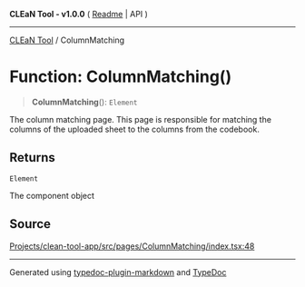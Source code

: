 **CLEaN Tool - v1.0.0** ( [Readme](../README.md) \| API )

***

[CLEaN Tool](../exports.md) / ColumnMatching

# Function: ColumnMatching()

> **ColumnMatching**(): `Element`

The column matching page.
This page is responsible for matching the columns of the uploaded sheet to the columns from the codebook.

## Returns

`Element`

The component object

## Source

[Projects/clean-tool-app/src/pages/ColumnMatching/index.tsx:48](https://github.com/yuckyh/clean-tool-app/)

***

Generated using [typedoc-plugin-markdown](https://www.npmjs.com/package/typedoc-plugin-markdown) and [TypeDoc](https://typedoc.org/)
